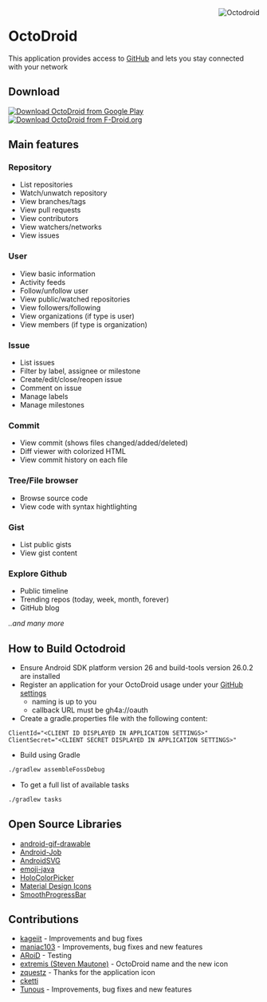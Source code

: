 <img alt="Octodroid" align="right" src="https://raw.githubusercontent.com/slapperwan/gh4a/master/app/src/main/res/drawable-xxhdpi/octodroid.png">

OctoDroid
=========
This application provides access to [GitHub](https://github.com/) and lets you stay connected with your network

Download
--------
[![Download OctoDroid from Google Play](http://www.android.com/images/brand/android_app_on_play_large.png)](https://play.google.com/store/apps/details?id=com.gh4a) [![Download OctoDroid from F-Droid.org](https://i.imgur.com/um29KX1.png)](https://f-droid.org/packages/com.gh4a/)

Main features
-------------

### Repository
* List repositories
* Watch/unwatch repository
* View branches/tags
* View pull requests
* View contributors
* View watchers/networks
* View issues

### User
* View basic information
* Activity feeds
* Follow/unfollow user
* View public/watched repositories
* View followers/following
* View organizations (if type is user)
* View members (if type is organization)

### Issue
* List issues
* Filter by label, assignee or milestone
* Create/edit/close/reopen issue
* Comment on issue
* Manage labels
* Manage milestones

### Commit
* View commit (shows files changed/added/deleted)
* Diff viewer with colorized HTML
* View commit history on each file

### Tree/File browser
* Browse source code
* View code with syntax hightlighting

### Gist
* List public gists
* View gist content

### Explore Github
* Public timeline
* Trending repos (today, week, month, forever)
* GitHub blog

*..and many more*

How to Build Octodroid
----------------------
- Ensure Android SDK platform version 26 and build-tools version 26.0.2 are installed
- Register an application for your OctoDroid usage under your [GitHub settings](https://github.com/settings/developers)
  * naming is up to you
  * callback URL must be gh4a://oauth
- Create a gradle.properties file with the following content:
```
ClientId="<CLIENT ID DISPLAYED IN APPLICATION SETTINGS>"
ClientSecret="<CLIENT SECRET DISPLAYED IN APPLICATION SETTINGS>"
```

- Build using Gradle

```bash
./gradlew assembleFossDebug
```

- To get a full list of available tasks

```bash
./gradlew tasks
```

Open Source Libraries
---------------------
* [android-gif-drawable](https://github.com/koral--/android-gif-drawable)
* [Android-Job](https://github.com/evernote/android-job)
* [AndroidSVG](https://github.com/BigBadaboom/androidsvg)
* [emoji-java](https://github.com/vdurmont/emoji-java)
* [HoloColorPicker](https://github.com/LarsWerkman/HoloColorPicker)
* [Material Design Icons](https://github.com/google/material-design-icons)
* [SmoothProgressBar](https://github.com/castorflex/SmoothProgressBar)

Contributions
-------------
* [kageiit](https://github.com/kageiit) - Improvements and bug fixes
* [maniac103](https://github.com/maniac103) - Improvements, bug fixes and new features
* [ARoiD](https://github.com/ARoiD) - Testing
* [extremis (Steven Mautone)](https://github.com/extremis) - OctoDroid name and the new icon
* [zquestz](https://github.com/zquestz) - Thanks for the application icon
* [cketti](https://github.com/cketti)
* [Tunous](https://github.com/Tunous) - Improvements, bug fixes and new features
